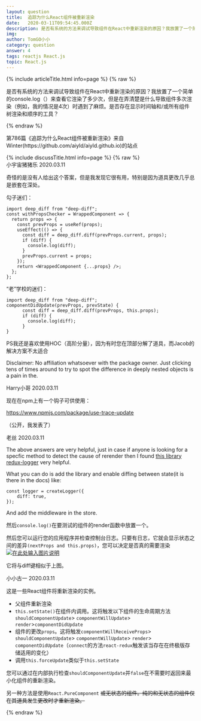 ```yaml
---
layout: question
title:  追踪为什么React组件被重新渲染
date:   2020-03-11T09:54:45.000Z
description: 是否有系统的方法来调试导致组件在React中重新渲染的原因？我放置了一个简单的console.log（）来查看它渲染了多少次，但是在弄清楚是什么导致组件多...
img: 
author: TomGO小小
category: question
answer: 4
tags: reactjs React.js
topic: React.js
---
```

<div class="article-root">
  <div class="article">
    {% include articleTitle.html info=page %}
    {% raw %}
    <div class="article-content"><p><font style="vertical-align: inherit;"><font style="vertical-align: inherit;">是否有系统的方法来调试导致组件在React中重新渲染的原因？</font><font style="vertical-align: inherit;">我放置了一个简单的console.log（）来查看它渲染了多少次，但是在弄清楚是什么导致组件多次渲染（例如，我的情况是4次）时遇到了麻烦。</font><font style="vertical-align: inherit;">是否存在显示时间轴和/或所有组件树渲染和顺序的工具？</font></font></p></div>
    {% endraw %}
  </div>
  <p class="winter_mark">第786篇《追踪为什么React组件被重新渲染》来自Winter(https://github.com/aiyld/aiyld.github.io)的站点</p>
  <div class="discuss-wrapper">
    {% include discussTitle.html info=page %}
    {% raw %}
    <div class="discuss-item">
        <div class="discuss-parent">
          <div class="discuss-meta">
            <span class="discuss-user">小宇宙猪猪乐</span>
            <span class="discuss-time">2020.03.11</span>
          </div>
          <div class="discuss-comment"><p><font style="vertical-align: inherit;"><font style="vertical-align: inherit;">奇怪的是没有人给出这个答案，但是我发现它很有用，特别是因为道具更改几乎总是嵌套在深处。</font></font></p>

<p><font style="vertical-align: inherit;"><font style="vertical-align: inherit;">勾子迷们：</font></font></p>

<pre><code>import deep_diff from "deep-diff";<font></font>
const withPropsChecker = WrappedComponent =&gt; {<font></font>
  return props =&gt; {<font></font>
    const prevProps = useRef(props);<font></font>
    useEffect(() =&gt; {<font></font>
      const diff = deep_diff.diff(prevProps.current, props);<font></font>
      if (diff) {<font></font>
        console.log(diff);<font></font>
      }<font></font>
      prevProps.current = props;<font></font>
    });<font></font>
    return &lt;WrappedComponent {...props} /&gt;;<font></font>
  };<font></font>
};<font></font>
</code></pre>

<p><font style="vertical-align: inherit;"><font style="vertical-align: inherit;">“老”学校的迷们：</font></font></p>

<pre><code>import deep_diff from "deep-diff";<font></font>
componentDidUpdate(prevProps, prevState) {<font></font>
      const diff = deep_diff.diff(prevProps, this.props);<font></font>
      if (diff) {<font></font>
        console.log(diff);<font></font>
      }<font></font>
}<font></font>
</code></pre>

<p><font style="vertical-align: inherit;"><font style="vertical-align: inherit;">PS我还是喜欢使用HOC（高阶分量），因为有时您在顶部分解了道具，而Jacob的解决方案不太适合</font></font></p>

<p>Disclaimer: No affiliation whatsoever with the package owner. Just clicking tens of times around to try to spot the difference in deeply nested objects is a pain in the.</p></div>
        </div></div><div class="discuss-item">
        <div class="discuss-parent">
          <div class="discuss-meta">
            <span class="discuss-user">Harry小哥</span>
            <span class="discuss-time">2020.03.11</span>
          </div>
          <div class="discuss-comment"><p><font style="vertical-align: inherit;"><font style="vertical-align: inherit;">现在在npm上有一个钩子可供使用：</font></font></p>

<p><a href="https://www.npmjs.com/package/use-trace-update" rel="noreferrer"><font style="vertical-align: inherit;"><font style="vertical-align: inherit;">https://www.npmjs.com/package/use-trace-update</font></font></a></p>

<p><font style="vertical-align: inherit;"><font style="vertical-align: inherit;">（公开，我发表了）</font></font></p></div>
        </div></div><div class="discuss-item">
        <div class="discuss-parent">
          <div class="discuss-meta">
            <span class="discuss-user">老丝</span>
            <span class="discuss-time">2020.03.11</span>
          </div>
          <div class="discuss-comment"><p>The above answers are very helpful, just in case if anyone is looking for a specfic method to detect the cause of rerender then I found <a href="https://github.com/evgenyrodionov/redux-logger" rel="nofollow noreferrer">this library redux-logger</a> very helpful.</p>

<p>What you can do is add the library and enable diffing between state(it is there in the docs) like:</p>

<pre><code>const logger = createLogger({<font></font>
    diff: true,<font></font>
});<font></font>
</code></pre>

<p>And add the middleware in the store.</p>

<p><font style="vertical-align: inherit;"><font style="vertical-align: inherit;">然后</font></font><code>console.log()</code><font style="vertical-align: inherit;"><font style="vertical-align: inherit;">在要测试的组件的render函数中</font><font style="vertical-align: inherit;">放置一个</font><font style="vertical-align: inherit;">。</font></font></p>

<p><font style="vertical-align: inherit;"><font style="vertical-align: inherit;">然后您可以运行您的应用程序并检查控制台日志。只要有日志，它就会显示状态之间的差异</font></font><code>(nextProps and this.props)</code><font style="vertical-align: inherit;"><font style="vertical-align: inherit;">，您可以决定是否真的需要渲染</font></font><a href="https://i.stack.imgur.com/QwR2o.png" rel="nofollow noreferrer"><img src="https://i.stack.imgur.com/QwR2o.png" alt="在此处输入图片说明"></a></p>

<p><font style="vertical-align: inherit;"><font style="vertical-align: inherit;">它将与diff键相似于上图。</font></font></p></div>
        </div></div><div class="discuss-item">
        <div class="discuss-parent">
          <div class="discuss-meta">
            <span class="discuss-user">小小古一</span>
            <span class="discuss-time">2020.03.11</span>
          </div>
          <div class="discuss-comment"><p><font style="vertical-align: inherit;"><font style="vertical-align: inherit;">这是一些React组件将重新渲染的实例。</font></font></p>

<ul>
<li><font style="vertical-align: inherit;"><font style="vertical-align: inherit;">父组件重新渲染</font></font></li>
<li><font style="vertical-align: inherit;"></font><code>this.setState()</code><font style="vertical-align: inherit;"><font style="vertical-align: inherit;">在组件内</font><font style="vertical-align: inherit;">调用</font><font style="vertical-align: inherit;">。</font><font style="vertical-align: inherit;">这将触发以下组件的生命周期方法</font></font><code>shouldComponentUpdate</code><font style="vertical-align: inherit;"><font style="vertical-align: inherit;">&gt; </font></font><code>componentWillUpdate</code><font style="vertical-align: inherit;"><font style="vertical-align: inherit;">&gt; </font></font><code>render</code><font style="vertical-align: inherit;"><font style="vertical-align: inherit;">&gt;</font></font><code>componentDidUpdate</code></li>
<li><font style="vertical-align: inherit;"><font style="vertical-align: inherit;">组件的更改</font></font><code>props</code><font style="vertical-align: inherit;"><font style="vertical-align: inherit;">。</font><font style="vertical-align: inherit;">这将触发</font></font><code>componentWillReceiveProps</code><font style="vertical-align: inherit;"><font style="vertical-align: inherit;">&gt; </font></font><code>shouldComponentUpdate</code><font style="vertical-align: inherit;"><font style="vertical-align: inherit;">&gt; </font></font><code>componentWillUpdate</code><font style="vertical-align: inherit;"><font style="vertical-align: inherit;">&gt; </font></font><code>render</code><font style="vertical-align: inherit;"><font style="vertical-align: inherit;">&gt; </font></font><code>componentDidUpdate</code><font style="vertical-align: inherit;"><font style="vertical-align: inherit;">（</font></font><code>connect</code><font style="vertical-align: inherit;"><font style="vertical-align: inherit;">的方法</font></font><code>react-redux</code><font style="vertical-align: inherit;"><font style="vertical-align: inherit;">触发该当存在在终极版存储适用的变化）</font></font></li>
<li><font style="vertical-align: inherit;"><font style="vertical-align: inherit;">调用</font></font><code>this.forceUpdate</code><font style="vertical-align: inherit;"><font style="vertical-align: inherit;">类似于</font></font><code>this.setState</code></li>
</ul>

<p><font style="vertical-align: inherit;"><font style="vertical-align: inherit;">您可以通过在内部执行检查</font></font><code>shouldComponentUpdate</code><font style="vertical-align: inherit;"><font style="vertical-align: inherit;">并</font></font><code>false</code><font style="vertical-align: inherit;"><font style="vertical-align: inherit;">在不需要时</font><font style="vertical-align: inherit;">返回</font><font style="vertical-align: inherit;">来最小化组件的重新渲染</font><font style="vertical-align: inherit;">。</font></font></p>

<p><font style="vertical-align: inherit;"><font style="vertical-align: inherit;">另一种方法是使用</font></font><code>React.PureComponent</code> <s><font style="vertical-align: inherit;"><font style="vertical-align: inherit;">或无状态的组件。</font><font style="vertical-align: inherit;">纯的和无状态的组件仅在其道具发生更改时才重新渲染。</font></font></s></p></div>
        </div></div>
    {% endraw %}
  </div>
<div>
